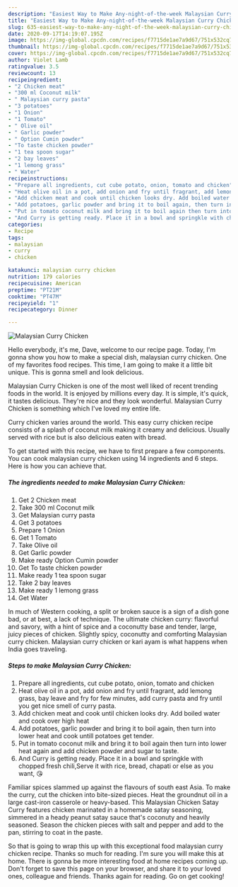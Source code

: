 ```yaml
---
description: "Easiest Way to Make Any-night-of-the-week Malaysian Curry Chicken"
title: "Easiest Way to Make Any-night-of-the-week Malaysian Curry Chicken"
slug: 635-easiest-way-to-make-any-night-of-the-week-malaysian-curry-chicken
date: 2020-09-17T14:19:07.195Z
image: https://img-global.cpcdn.com/recipes/f7715de1ae7a9d67/751x532cq70/malaysian-curry-chicken-recipe-main-photo.jpg
thumbnail: https://img-global.cpcdn.com/recipes/f7715de1ae7a9d67/751x532cq70/malaysian-curry-chicken-recipe-main-photo.jpg
cover: https://img-global.cpcdn.com/recipes/f7715de1ae7a9d67/751x532cq70/malaysian-curry-chicken-recipe-main-photo.jpg
author: Violet Lamb
ratingvalue: 3.5
reviewcount: 13
recipeingredient:
- "2 Chicken meat"
- "300 ml Coconut milk"
- " Malaysian curry pasta"
- "3 potatoes"
- "1 Onion"
- "1 Tomato"
- " Olive oil"
- " Garlic powder"
- " Option Cumin powder"
- "To taste chicken powder"
- "1 tea spoon sugar"
- "2 bay leaves"
- "1 lemong grass"
- " Water"
recipeinstructions:
- "Prepare all ingredients, cut cube potato, onion, tomato and chicken"
- "Heat olive oil in a pot, add onion and fry until fragrant, add lemong grass, bay leave and fry for few minutes, add curry pasta and fry until you get nice smell of curry pasta."
- "Add chicken meat and cook until chicken looks dry. Add boiled water and cook over high heat"
- "Add potatoes, garlic powder and bring it to boil again, then turn into lower heat and cook untill potatoes get tender."
- "Put in tomato coconut milk and bring it to boil again then turn into lower heat again and add chicken powder and sugar to taste."
- "And Curry is getting ready. Place it in a bowl and springkle with chopped fresh chili,Serve it with rice, bread, chapati or else as you want, 😘"
categories:
- Recipe
tags:
- malaysian
- curry
- chicken

katakunci: malaysian curry chicken 
nutrition: 179 calories
recipecuisine: American
preptime: "PT21M"
cooktime: "PT47M"
recipeyield: "1"
recipecategory: Dinner

---
```



![Malaysian Curry Chicken](https://img-global.cpcdn.com/recipes/f7715de1ae7a9d67/751x532cq70/malaysian-curry-chicken-recipe-main-photo.jpg)

Hello everybody, it's me, Dave, welcome to our recipe page. Today, I'm gonna show you how to make a special dish, malaysian curry chicken. One of my favorites food recipes. This time, I am going to make it a little bit unique. This is gonna smell and look delicious.

Malaysian Curry Chicken is one of the most well liked of recent trending foods in the world. It is enjoyed by millions every day. It is simple, it's quick, it tastes delicious. They're nice and they look wonderful. Malaysian Curry Chicken is something which I've loved my entire life.

Curry chicken varies around the world. This easy curry chicken recipe consists of a splash of coconut milk making it creamy and delicious. Usually served with rice but is also delicious eaten with bread.


To get started with this recipe, we have to first prepare a few components. You can cook malaysian curry chicken using 14 ingredients and 6 steps. Here is how you can achieve that.

<!--inarticleads1-->

##### The ingredients needed to make Malaysian Curry Chicken:

1. Get 2 Chicken meat
1. Take 300 ml Coconut milk
1. Get  Malaysian curry pasta
1. Get 3 potatoes
1. Prepare 1 Onion
1. Get 1 Tomato
1. Take  Olive oil
1. Get  Garlic powder
1. Make ready  Option Cumin powder
1. Get To taste chicken powder
1. Make ready 1 tea spoon sugar
1. Take 2 bay leaves
1. Make ready 1 lemong grass
1. Get  Water


In much of Western cooking, a split or broken sauce is a sign of a dish gone bad, or at best, a lack of technique. The ultimate chicken curry: flavorful and savory, with a hint of spice and a coconutty base and tender, large, juicy pieces of chicken. Slightly spicy, coconutty and comforting Malaysian curry chicken. Malaysian curry chicken or kari ayam is what happens when India goes traveling. 

<!--inarticleads2-->

##### Steps to make Malaysian Curry Chicken:

1. Prepare all ingredients, cut cube potato, onion, tomato and chicken
1. Heat olive oil in a pot, add onion and fry until fragrant, add lemong grass, bay leave and fry for few minutes, add curry pasta and fry until you get nice smell of curry pasta.
1. Add chicken meat and cook until chicken looks dry. Add boiled water and cook over high heat
1. Add potatoes, garlic powder and bring it to boil again, then turn into lower heat and cook untill potatoes get tender.
1. Put in tomato coconut milk and bring it to boil again then turn into lower heat again and add chicken powder and sugar to taste.
1. And Curry is getting ready. Place it in a bowl and springkle with chopped fresh chili,Serve it with rice, bread, chapati or else as you want, 😘


Familiar spices slammed up against the flavours of south east Asia. To make the curry, cut the chicken into bite-sized pieces. Heat the groundnut oil in a large cast-iron casserole or heavy-based. This Malaysian Chicken Satay Curry features chicken marinated in a homemade satay seasoning, simmered in a heady peanut satay sauce that&#39;s coconuty and heavily seasoned. Season the chicken pieces with salt and pepper and add to the pan, stirring to coat in the paste. 

So that is going to wrap this up with this exceptional food malaysian curry chicken recipe. Thanks so much for reading. I'm sure you will make this at home. There is gonna be more interesting food at home recipes coming up. Don't forget to save this page on your browser, and share it to your loved ones, colleague and friends. Thanks again for reading. Go on get cooking!
